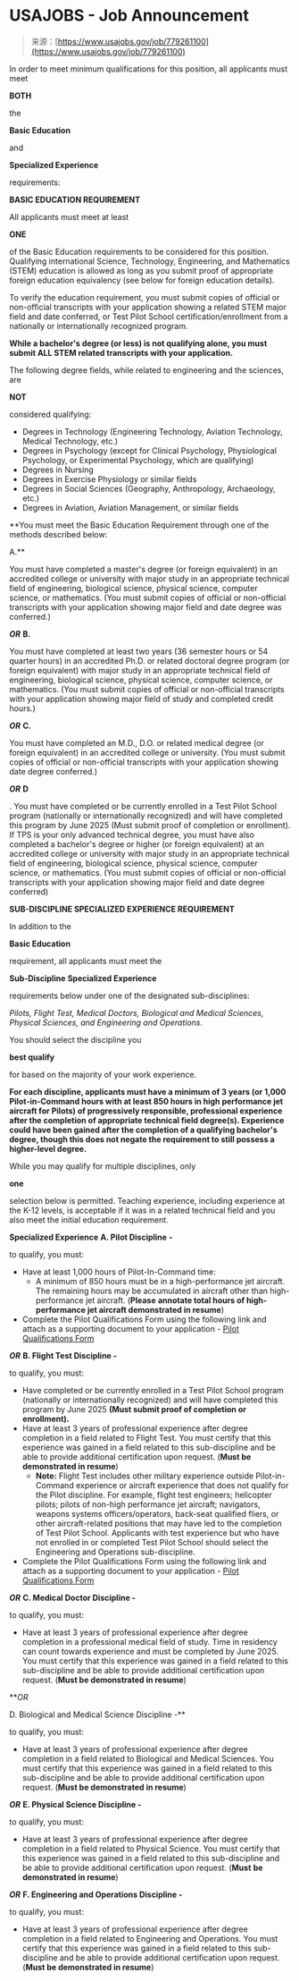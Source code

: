 <!--yml
category: 未分类
date: 2024-05-27 14:42:31
-->

# USAJOBS - Job Announcement

> 来源：[https://www.usajobs.gov/job/779261100](https://www.usajobs.gov/job/779261100)

In order to meet minimum qualifications for this position, all applicants must meet

**BOTH**

the

**Basic Education**

and

**Specialized Experience**

requirements:

**BASIC EDUCATION REQUIREMENT**

All applicants must meet at least

**ONE**

of the Basic Education requirements to be considered for this position. Qualifying international Science, Technology, Engineering, and Mathematics (STEM) education is allowed as long as you submit proof of appropriate foreign education equivalency (see below for foreign education details).

To verify the education requirement, you must submit copies of official or non-official transcripts with your application showing a related STEM major field and date conferred, or Test Pilot School certification/enrollment from a nationally or internationally recognized program.

**While a bachelor's degree (or less) is not qualifying alone, you must submit ALL STEM related transcripts with your application.**

The following degree fields, while related to engineering and the sciences, are

**NOT**

considered qualifying:

*   Degrees in Technology (Engineering Technology, Aviation Technology, Medical Technology, etc.)
*   Degrees in Psychology (except for Clinical Psychology, Physiological Psychology, or Experimental Psychology, which are qualifying)
*   Degrees in Nursing
*   Degrees in Exercise Physiology or similar fields
*   Degrees in Social Sciences (Geography, Anthropology, Archaeology, etc.)
*   Degrees in Aviation, Aviation Management, or similar fields

**You must meet the Basic Education Requirement through one of the methods described below:

A.**

You must have completed a master's degree (or foreign equivalent) in an accredited college or university with major study in an appropriate technical field of engineering, biological science, physical science, computer science, or mathematics. (You must submit copies of official or non-official transcripts with your application showing major field and date degree was conferred.)

***OR*** **B.**

You must have completed at least two years (36 semester hours or 54 quarter hours) in an accredited Ph.D. or related doctoral degree program (or foreign equivalent) with major study in an appropriate technical field of engineering, biological science, physical science, computer science, or mathematics. (You must submit copies of official or non-official transcripts with your application showing major field of study and completed credit hours.)

***OR*** **C.**

You must have completed an M.D., D.O. or related medical degree (or foreign equivalent) in an accredited college or university. (You must submit copies of official or non-official transcripts with your application showing date degree conferred.)

***OR*** **D**

. You must have completed or be currently enrolled in a Test Pilot School program (nationally or internationally recognized) and will have completed this program by June 2025 (Must submit proof of completion or enrollment). If TPS is your only advanced technical degree, you must have also completed a bachelor's degree or higher (or foreign equivalent) at an accredited college or university with major study in an appropriate technical field of engineering, biological science, physical science, computer science, or mathematics. (You must submit copies of official or non-official transcripts with your application showing major field and date degree conferred)

**SUB-DISCIPLINE SPECIALIZED EXPERIENCE REQUIREMENT**

In addition to the

**Basic Education**

requirement, all applicants must meet the

**Sub-Discipline** **Specialized Experience**

requirements below under one of the designated sub-disciplines:

*Pilots, Flight Test, Medical Doctors, Biological and Medical Sciences, Physical Sciences, and Engineering and Operations.*

You should select the discipline you

**best qualify**

for based on the majority of your work experience.

**For each discipline, applicants must have a minimum of 3 years (or 1,000 Pilot-in-Command hours with at least 850 hours in high performance jet aircraft for Pilots) of progressively responsible, professional experience after the completion of appropriate technical field degree(s). **Experience could have been gained after the completion of a qualifying bachelor's degree, though this does not negate the requirement to still possess a higher-level degree.****

While you may qualify for multiple disciplines, only

**one**

selection below is permitted. Teaching experience, including experience at the K-12 levels, is acceptable if it was in a related technical field and you also meet the initial education requirement.

**Specialized Experience** **A. **Pilot Discipline**** **-**

to qualify, you must:

*   Have at least 1,000 hours of Pilot-In-Command time:
    *   A minimum of 850 hours must be in a high-performance jet aircraft. The remaining hours may be accumulated in aircraft other than high-performance jet aircraft. (**Please** **annotate total hours of high-performance jet aircraft demonstrated in resume**)
*   Complete the Pilot Qualifications Form using the following link and attach as a supporting document to your application - [Pilot Qualifications Form](https://www.nasa.gov/sites/default/files/atoms/files/jf603_summary_of_aeronautical_experience.pdf)

***OR*** **B. Flight Test Discipline -**

to qualify, you must:

*   Have completed or be currently enrolled in a Test Pilot School program (nationally or internationally recognized) and will have completed this program by June 2025 **(Must submit proof of completion or enrollment).**
*   Have at least 3 years of professional experience after degree completion in a field related to Flight Test. You must certify that this experience was gained in a field related to this sub-discipline and be able to provide additional certification upon request. (**Must be demonstrated in resume**)
    *   **Note:** Flight Test includes other military experience outside Pilot-in-Command experience or aircraft experience that does not qualify for the Pilot discipline. For example, flight test engineers; helicopter pilots; pilots of non-high performance jet aircraft; navigators, weapons systems officers/operators, back-seat qualified fliers, or other aircraft-related positions that may have led to the completion of Test Pilot School. Applicants with test experience but who have not enrolled in or completed Test Pilot School should select the Engineering and Operations sub-discipline.
*   Complete the Pilot Qualifications Form using the following link and attach as a supporting document to your application - [Pilot Qualifications Form](https://www.nasa.gov/sites/default/files/atoms/files/jf603_summary_of_aeronautical_experience.pdf)

***OR*** **C. Medical Doctor Discipline -**

to qualify, you must:

*   Have at least 3 years of professional experience after degree completion in a professional medical field of study. Time in residency can count towards experience and must be completed by June 2025\. You must certify that this experience was gained in a field related to this sub-discipline and be able to provide additional certification upon request. (**Must be demonstrated in resume**)

***OR*

D. Biological and Medical Science Discipline -**

to qualify, you must:

*   Have at least 3 years of professional experience after degree completion in a field related to Biological and Medical Sciences. You must certify that this experience was gained in a field related to this sub-discipline and be able to provide additional certification upon request. (**Must be demonstrated in resume**)

***OR*** **E. Physical Science Discipline -**

to qualify, you must:

*   Have at least 3 years of professional experience after degree completion in a field related to Physical Science. You must certify that this experience was gained in a field related to this sub-discipline and be able to provide additional certification upon request. (**Must** **be demonstrated in resume**)

***OR*** **F. Engineering and Operations Discipline -**

to qualify, you must:

*   Have at least 3 years of professional experience after degree completion in a field related to Engineering and Operations. You must certify that this experience was gained in a field related to this sub-discipline and be able to provide additional certification upon request. (**Must be demonstrated in resume**)